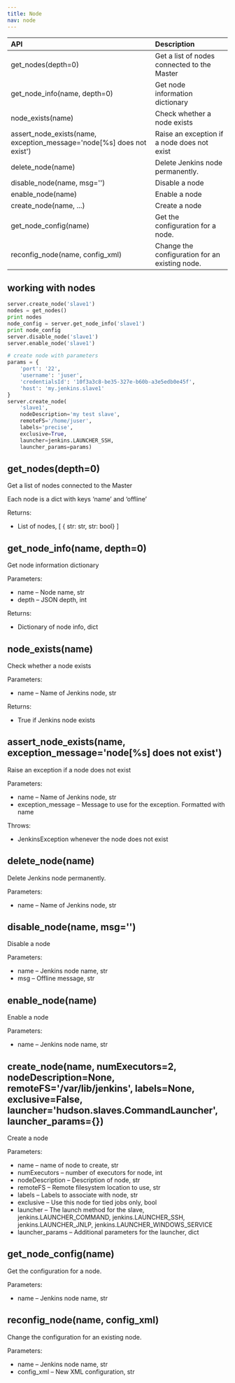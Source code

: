 ```yaml
---
title: Node
nav: node
---
```




|API|Description|
|:-----------|:------------------------|
|get_nodes(depth=0)|Get a list of nodes connected to the Master|
|get_node_info(name, depth=0)|Get node information dictionary|
|node_exists(name)|Check whether a node exists|
|assert_node_exists(name, exception_message='node[%s] does not exist')|Raise an exception if a node does not exist|
|delete_node(name)|Delete Jenkins node permanently.|
|disable_node(name, msg='')|Disable a node|
|enable_node(name)|Enable a node|
|create_node(name, ...)|Create a node|
|get_node_config(name)|Get the configuration for a node.|
|reconfig_node(name, config_xml)|Change the configuration for an existing node.|


## working with nodes

```python
server.create_node('slave1')
nodes = get_nodes()
print nodes
node_config = server.get_node_info('slave1')
print node_config
server.disable_node('slave1')
server.enable_node('slave1')

# create node with parameters
params = {
    'port': '22',
    'username': 'juser',
    'credentialsId': '10f3a3c8-be35-327e-b60b-a3e5edb0e45f',
    'host': 'my.jenkins.slave1'
}
server.create_node(
    'slave1',
    nodeDescription='my test slave',
    remoteFS='/home/juser',
    labels='precise',
    exclusive=True,
    launcher=jenkins.LAUNCHER_SSH,
    launcher_params=params)
```

## get_nodes(depth=0)
Get a list of nodes connected to the Master

Each node is a dict with keys ‘name’ and ‘offline’

Returns:
* List of nodes, [ { str: str, str: bool} ]

## get_node_info(name, depth=0)
Get node information dictionary

Parameters:	
* name – Node name, str
* depth – JSON depth, int

Returns:	
* Dictionary of node info, dict

## node_exists(name)
Check whether a node exists

Parameters:
* name – Name of Jenkins node, str

Returns:
* True if Jenkins node exists

## assert_node_exists(name, exception_message='node[%s] does not exist')
Raise an exception if a node does not exist

Parameters:
* name – Name of Jenkins node, str
* exception_message – Message to use for the exception. Formatted with name

Throws:	
* JenkinsException whenever the node does not exist

## delete_node(name)
Delete Jenkins node permanently.

Parameters:
* name – Name of Jenkins node, str

## disable_node(name, msg='')
Disable a node

Parameters:	
* name – Jenkins node name, str
* msg – Offline message, str

## enable_node(name)
Enable a node

Parameters:
* name – Jenkins node name, str

## create_node(name, numExecutors=2, nodeDescription=None, remoteFS='/var/lib/jenkins', labels=None, exclusive=False, launcher='hudson.slaves.CommandLauncher', launcher_params={})
Create a node

Parameters:	
* name – name of node to create, str
* numExecutors – number of executors for node, int
* nodeDescription – Description of node, str
* remoteFS – Remote filesystem location to use, str
* labels – Labels to associate with node, str
* exclusive – Use this node for tied jobs only, bool
* launcher – The launch method for the slave, jenkins.LAUNCHER_COMMAND, jenkins.LAUNCHER_SSH, jenkins.LAUNCHER_JNLP, jenkins.LAUNCHER_WINDOWS_SERVICE
* launcher_params – Additional parameters for the launcher, dict


## get_node_config(name)
Get the configuration for a node.

Parameters:
* name – Jenkins node name, str

## reconfig_node(name, config_xml)
Change the configuration for an existing node.

Parameters:	
* name – Jenkins node name, str
* config_xml – New XML configuration, str

